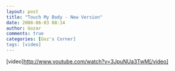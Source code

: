 ```yaml
---
layout: post
title: "Touch My Body - New Version"
date: 2008-06-03 08:14
author: Gozar
comments: true
categories: [Goz's Corner]
tags: [video]
---
```

[video]http://www.youtube.com/watch?v=3JpuNUa3TwM[/video]<br />
